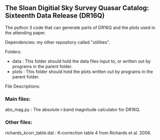 ## The Sloan Digitial Sky Survey Quasar Catalog: Sixteenth Data Release (DR16Q)
The python 3 code that can generate parts of DR16Q and the plots used in the attending paper.

Dependencies: my other repository called "utilities".

Folders:

- data : This folder should hold the data files input to, or written out by programs in the parent folder.
- plots : This folder should hold the plots written out by programs in the parent folder.

File Descriptions:

### Main files:
abs_mag.py : The absolute i-band magnitude calculator for DR16Q.

### Other files:
richards_kcorr_table.dat : K-correction table 4 from Richards et al. 2006.
